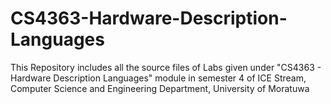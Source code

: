 # CS4363-Hardware-Description-Languages

This Repository includes all the source files of Labs given under "CS4363 - Hardware Description Languages" module in semester 4 of ICE Stream, Computer Science and Engineering Department, University of Moratuwa
